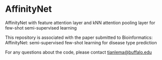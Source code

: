 # AffinityNet
AffinityNet with feature attention layer and kNN attention pooling layer for few-shot semi-supervised learning

This repository is associated with the paper submitted to Bioinformatics:
AffinityNet: semi-supervised few-shot learning for disease type prediction

For any questions about the code, please contact tianlema@buffalo.edu
